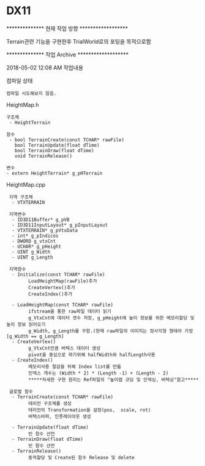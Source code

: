 # DX11

************** 현재 작업 방향 ******************

  Terrain관련 기능을 구현한후
  TrialWorld로의 포팅을 목적으로함

************** 작업 Archive *******************

2018-05-02 12:08 AM
작업내용

  컴파일 상태
    
    컴파일 시도해보지 않음.

  HeightMap.h
    
    구조체
     - HeightTerrain
    
    함수
     - bool TerrainCreate(const TCHAR* rawFile)
       bool TerrainUpdate(float dTime)
       bool TerrainDraw(float dTime)
       void TerrainRelease()
    
    변수
    - extern HeightTerrain* g_pHTerrain
    
  HeightMap.cpp
     
     지역 구조체
      - VTXTERRAIN
     
     지역변수
      - ID3D11Buffer* g_pVB
      - ID3D11InputLayout* g_pInputLayout
      - VTXTERRAIN* g_pVtxData
      - int* g_pIndices
      - DWORD g_vtxCnt
      - UCHAR* g_pHeight
      - UINT g_Width
      - UINT g_Length
     
     지역함수
      - Initialize(const TCHAR* rawFile)
            LoadHeightMap(rawFile)추가
            CreateVertex()추가
            CreateIndex()추가
           
      - LoadHeightMap(const TCHAR* rawFile)
            ifstream을 통한 raw파일 데이터 읽기
            g_VtxCnt에 데이터 갯수 저장, g_pHeight에 높이 정보를 위한 메모리할당 및 높이 정보 읽어오기
            g_Width, g_Length를 구함.(현재 raw파일의 이미지는 정사각형 형태라 가정[g_Width == g_Length]
      - CreateVertex()
            g_VtxCnt만큼 버텍스 데이터 생성
            pivot을 중심으로 하기위해 halfWidth와 halfLength사용
      - CreateIndex()
            메모리사용 절감을 위해 Index list를 만듦
            인덱스 개수는 (Width * 2) * (Length -1) + (Length - 2)
            *****자세한 구현 원리는 Ref파일의 "높이맵 코딩 및 인덱싱, 버텍싱"참고*****
     
     글로벌 함수
      - TerrainCreate(const TCHAR* rawFile)
            테리언 구조체를 생성
            테리언의 Transformation을 설정(pos,  scale, rot)
            버택스버퍼, 인풋레이아웃 생성
            
      - TerrainUpdate(float dTime)
            빈 함수 선언
      - TerrainDraw(float dTime)
            빈 함수 선언
      - TerrainRelease()
            동적할당 및 Create된 함수 Release 및 delete
